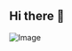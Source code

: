 ## Hi there 👋


![Image](https://github.com/user-attachments/assets/ce928c44-d40c-40d9-8856-17c53c270243)

